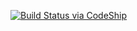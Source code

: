 [![Build Status via CodeShip](https://www.codeship.io/projects/55389b30-c9d9-0131-ac6e-5e030090e4e5/status)](https://www.codeship.io/projects/55389b30-c9d9-0131-ac6e-5e030090e4e5/status)
